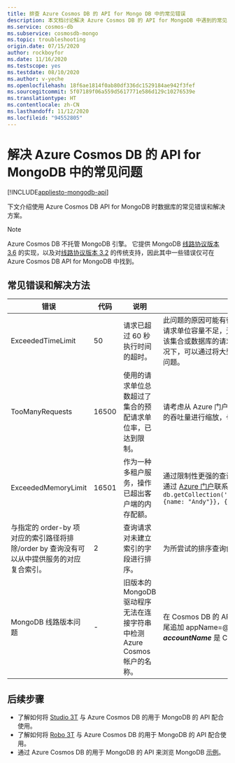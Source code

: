 ```yaml
---
title: 排查 Azure Cosmos DB 的 API for Mongo DB 中的常见错误
description: 本文档讨论解决 Azure Cosmos DB 的 API for MongoDB 中遇到的常见问题的方法。
ms.service: cosmos-db
ms.subservice: cosmosdb-mongo
ms.topic: troubleshooting
origin.date: 07/15/2020
author: rockboyfor
ms.date: 11/16/2020
ms.testscope: yes
ms.testdate: 08/10/2020
ms.author: v-yeche
ms.openlocfilehash: 18f6ae1814f0ab80df336dc1529184ae942f3fef
ms.sourcegitcommit: 5f07189f06a559d5617771e586d129c10276539e
ms.translationtype: HT
ms.contentlocale: zh-CN
ms.lasthandoff: 11/12/2020
ms.locfileid: "94552805"
---
```

# <a name="troubleshoot-common-issues-in-azure-cosmos-dbs-api-for-mongodb"></a>解决 Azure Cosmos DB 的 API for MongoDB 中的常见问题
[!INCLUDE[appliesto-mongodb-api](includes/appliesto-mongodb-api.md)]

下文介绍使用 Azure Cosmos DB API for MongoDB 时数据库的常见错误和解决方案。

>[!Note]
> Azure Cosmos DB 不托管 MongoDB 引擎。 它提供 MongoDB [线路协议版本 3.6](mongodb-feature-support-36.md) 的实现，以及对[线路协议版本 3.2](mongodb-feature-support.md) 的传统支持，因此其中一些错误仅可在 Azure Cosmos DB API for MongoDB 中找到。 

## <a name="common-errors-and-solutions"></a>常见错误和解决方法

| 错误               | 代码  | 说明  | 解决方案  |
|---------------------|-------|--------------|-----------|
| ExceededTimeLimit   | 50 | 请求已超过 60 秒执行时间的超时。 | 此问题的原因可能有很多。 其中一个是当前分配的请求单位容量不足，无法完成请求。 可以通过增加该集合或数据库的请求单位来解决此问题。 其他情况下，可以通过将大型请求拆分为较小请求来规避此问题。 |
| TooManyRequests     | 16500 | 使用的请求单位总数超过了集合的预配请求单位率，已达到限制。 | 请考虑从 Azure 门户对分配给一个容器或一组容器的吞吐量进行缩放，也可以重试该操作。 |
| ExceededMemoryLimit | 16501 | 作为一种多租户服务，操作已超出客户端的内存配额。 | 通过限制性更强的查询条件缩小操作的作用域，或者通过 [Azure 门户](https://support.azure.cn/support/support-azure/)联系技术支持。 示例： `db.getCollection('users').aggregate([{$match: {name: "Andy"}}, {$sort: {age: -1}}]))` |
| 与指定的 order-by 项对应的索引路径将排除/order by 查询没有可以从中提供服务的对应复合索引。 | 2 | 查询请求对未建立索引的字段进行排序。 | 为所尝试的排序查询创建匹配索引（或复合索引）。 |
| MongoDB 线路版本问题 | - | 旧版本的 MongoDB 驱动程序无法在连接字符串中检测 Azure Cosmos 帐户的名称。 | 在 Cosmos DB 的 API for MongoDB 连接字符串末尾追加 appName=@**accountName**@，其中 ***accountName*** 是 Cosmos DB 帐户名。 |

## <a name="next-steps"></a>后续步骤

- 了解如何将 [Studio 3T](mongodb-mongochef.md) 与 Azure Cosmos DB 的用于 MongoDB 的 API 配合使用。
- 了解如何将 [Robo 3T](mongodb-robomongo.md) 与 Azure Cosmos DB 的用于 MongoDB 的 API 配合使用。
- 通过 Azure Cosmos DB 的用于 MongoDB 的 API 来浏览 MongoDB [示例](mongodb-samples.md)。

<!-- Update_Description: update meta properties, wording update, update link -->